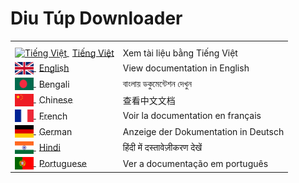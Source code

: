 # Diu Túp Downloader

<table>
  <tr>
    <th></th>
    <th></th>
  </tr>
  <tr>
    <td>
    <a href="src/docs/locale/vi/README.vi.md">
        <img src="src/assets/images/Vietnam_Flag.svg" alt="Tiếng Việt" width="30" height="20" style="vertical-align: middle;">
        <span style="margin-left: 5px; vertical-align: middle;">Tiếng Việt</span>
    </a>
</td>
    <td>Xem tài liệu bằng Tiếng Việt</td>
  </tr>
  <tr>
    <td>
    <a href="src/docs/locale/en/README.en.md">
        <img src="src/assets/images/United_Kingdom_Flag.svg" alt="English" width="30" height="20" style="vertical-align: middle;">
        <span style="margin-left: 5px; vertical-align: middle;">English</span>
    </a>
</td>
    <td>View documentation in English</td>
  </tr>
  <tr>
    <td>
    <a href="src/docs/locale/bn/README.bn.md">
        <img src="src/assets/images/Bangladesh_Flag.svg" alt="Bengali" width="30" height="20" style="vertical-align: middle;">
        <span style="margin-left: 5px; vertical-align: middle;">Bengali</span>
    </a>
</td>
    <td>বাংলায় ডকুমেন্টেশন দেখুন</td>
  </tr>
  <tr>
    <td>
    <a href="src/docs/locale/zh/README.zh.md">
        <img src="src/assets/images/China_Flag.svg" alt="Chinese" width="30" height="20" style="vertical-align: middle;">
        <span style="margin-left: 5px; vertical-align: middle;">Chinese</span>
    </a>
</td>
    <td>查看中文文档</td>
  </tr>
  <tr>
    <td>
    <a href="src/docs/locale/fr/README.fr.md">
        <img src="src/assets/images/France_Flag.svg" alt="French" width="30" height="20" style="vertical-align: middle;">
        <span style="margin-left: 5px; vertical-align: middle;">French</span>
    </a>
</td>
    <td>Voir la documentation en français</td>
  </tr>
  <tr>
    <td>
    <a href="src/docs/locale/de/README.de.md">
        <img src="src/assets/images/Germany_Flag.svg" alt="German" width="30" height="20" style="vertical-align: middle;">
        <span style="margin-left: 5px; vertical-align: middle;">German</span>
    </a>
</td>
    <td>Anzeige der Dokumentation in Deutsch</td>
  </tr>
  <tr>
    <td>
    <a href="src/docs/locale/hi/README.hi.md">
        <img src="src/assets/images/India_Flag.svg" alt="Hindi" width="30" height="20" style="vertical-align: middle;">
        <span style="margin-left: 5px; vertical-align: middle;">Hindi</span>
    </a>
</td>
    <td>हिंदी में दस्तावेज़ीकरण देखें</td>
  </tr>
  <tr>
    <td>
    <a href="src/docs/locale/pt/README.pt.md">
        <img src="src/assets/images/Portugal_Flag.svg" alt="Portuguese" width="30" height="20" style="vertical-align: middle;">
        <span style="margin-left: 5px; vertical-align: middle;">Portuguese</span>
    </a>
</td>
    <td>Ver a documentação em português</td>
  </tr>
</table>
